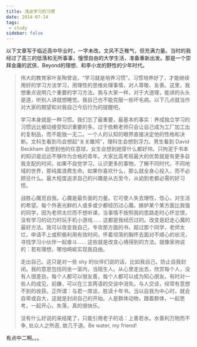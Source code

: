 ```yaml
---
title: 浅谈学习的习惯
date: 2014-07-14
tags:
 - study
sidebar: false
---
```


以下文章写于临近高中毕业时，一字未改。文风不乏稚气，但充满力量。当时的我经过了高三的低落和无所事事，憧憬自由的大学生活，准备重新出发。那是一个崇拜金庸的武侠、Beyond的理想、和李小龙的野性的少年时代。

> 伟大的教育家叶圣陶曾说，“学习就是培养习惯”。习惯培养好了，才能继续用好的学习方法学习，用理性的思维处理事情，对人尊敬、友善。这里，我想重点说明几个重要的学习方法。我与大家一样，对于大道理，能讲的头头是道，听别人讲就想睡觉。我自己也不能克服一些坏毛病。以下几点就当作对大家的期望和对我自己今后行为的提醒吧。
> 
> 学习本身就是一种习惯。我们忘了最重要，最基本的事实：养成独立学习的习惯远比被动接受知识重要的多。过于依赖老师只会让自己成为工厂加工出的复制品，而不能独一无二。一个人的认知的眼界直接决定他的性格和决断。文科生看到鸟会想起“关关雎鸠”，理科生会想到浮力。男生看到 David Beckham 会想到他的任意球，女生会想到她穿什么都好帅。只拘泥于书本的知识是远远不够作为合格的青年。大家比高考班最大的优势就是有更多自我支配的时间，如果不自觉学习，认识更多的事物，了解不同时代，不同地域的世界，那纯属浪费生命。如果你喜欢什么，那么就全身心投入，而不必顾忌什么。最大程度追求自己的兴趣是从古至今，从幼到老都必需的好习惯。
> 
> 战胜心魔觅自我。心魔是最负面的力量。它可使人失去理性，信心，对生活的希望。每个外表光鲜的人或多或少都经历过心魔。嫉妒某个某方面比我强的同学，因为老师太烂而不想听课，当事情不按照我的思路走时心怀忿恨，没有学习的动力时玩手机小游戏…… 这都是我经历过的。改变是赶走心魔的最好方法。我可以改变我自己，专攻那方面的书，超过那个同学，老师太烂，申请不上或积极利用有效时间，怀着坦荡的胸怀去面对不顺心的状况，寻找学习小伙伴一起奋斗…… 这些就是改变心境得到的方法。就像家驹说的：若有理想，哪怕崎岖实现我自由。
> 
> 走出自己。这只是对一些 shy 的伙伴们说的话，比如我自己。防止自我封闭。我的意思包括同坐一室内，当陌生人。从心里走出去，欣赏每个人，没有人很差劲，每个人都可以很友善，每个人都可以成为知心朋友。有时对一些人的成见，前嫌，可以在三言两语的交谈中消失。与人交谈，经常有意想不到的收获。正所谓：与君一席谈，胜读十年书。当以自我为中心时，就会自卑或自大，这就是封闭自己的开始。人是群体动物，跟着群体，一起思考，一起开心，失落，真的很快乐。
> 
> 没有什么好说的来结尾了，只能引用老子的话：上善若水。水善利万物而不争, 处众人之所恶, 故几于道。Be water, my friend!

有点中二啊。。。